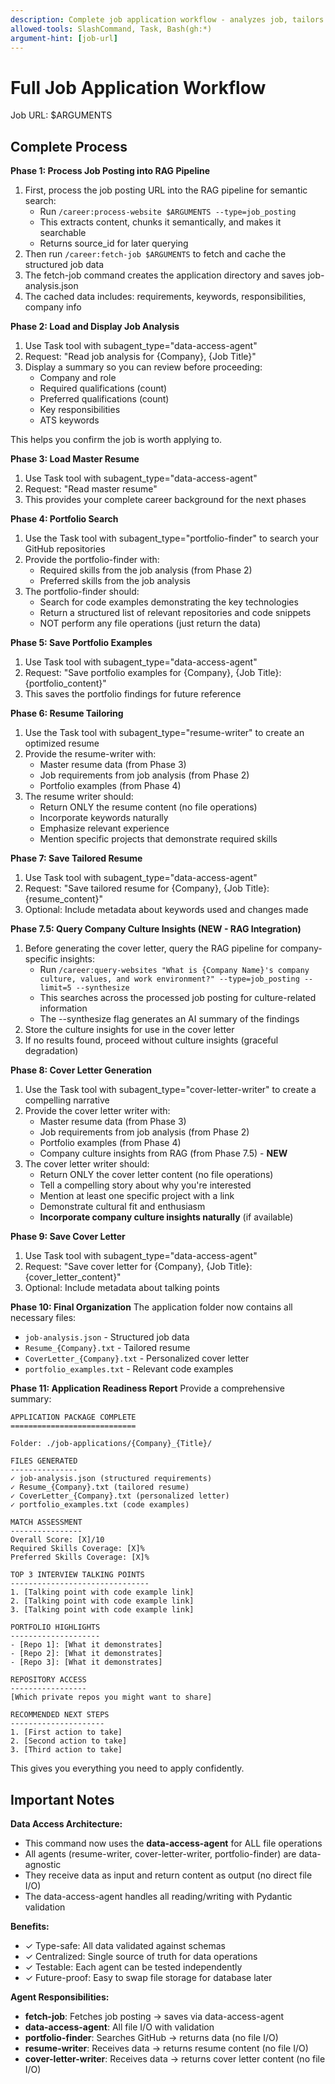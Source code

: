 ```yaml
---
description: Complete job application workflow - analyzes job, tailors resume, generates cover letter, finds portfolio examples
allowed-tools: SlashCommand, Task, Bash(gh:*)
argument-hint: [job-url]
---
```


# Full Job Application Workflow

Job URL: $ARGUMENTS

## Complete Process

**Phase 1: Process Job Posting into RAG Pipeline**
1. First, process the job posting URL into the RAG pipeline for semantic search:
   - Run `/career:process-website $ARGUMENTS --type=job_posting`
   - This extracts content, chunks it semantically, and makes it searchable
   - Returns source_id for later querying
2. Then run `/career:fetch-job $ARGUMENTS` to fetch and cache the structured job data
3. The fetch-job command creates the application directory and saves job-analysis.json
4. The cached data includes: requirements, keywords, responsibilities, company info

**Phase 2: Load and Display Job Analysis**
1. Use Task tool with subagent_type="data-access-agent"
2. Request: "Read job analysis for {Company}, {Job Title}"
3. Display a summary so you can review before proceeding:
   - Company and role
   - Required qualifications (count)
   - Preferred qualifications (count)
   - Key responsibilities
   - ATS keywords

This helps you confirm the job is worth applying to.

**Phase 3: Load Master Resume**
1. Use Task tool with subagent_type="data-access-agent"
2. Request: "Read master resume"
3. This provides your complete career background for the next phases

**Phase 4: Portfolio Search**
1. Use the Task tool with subagent_type="portfolio-finder" to search your GitHub repositories
2. Provide the portfolio-finder with:
   - Required skills from the job analysis (from Phase 2)
   - Preferred skills from the job analysis
3. The portfolio-finder should:
   - Search for code examples demonstrating the key technologies
   - Return a structured list of relevant repositories and code snippets
   - NOT perform any file operations (just return the data)

**Phase 5: Save Portfolio Examples**
1. Use Task tool with subagent_type="data-access-agent"
2. Request: "Save portfolio examples for {Company}, {Job Title}: {portfolio_content}"
3. This saves the portfolio findings for future reference

**Phase 6: Resume Tailoring**
1. Use the Task tool with subagent_type="resume-writer" to create an optimized resume
2. Provide the resume-writer with:
   - Master resume data (from Phase 3)
   - Job requirements from job analysis (from Phase 2)
   - Portfolio examples (from Phase 4)
3. The resume writer should:
   - Return ONLY the resume content (no file operations)
   - Incorporate keywords naturally
   - Emphasize relevant experience
   - Mention specific projects that demonstrate required skills

**Phase 7: Save Tailored Resume**
1. Use Task tool with subagent_type="data-access-agent"
2. Request: "Save tailored resume for {Company}, {Job Title}: {resume_content}"
3. Optional: Include metadata about keywords used and changes made

**Phase 7.5: Query Company Culture Insights (NEW - RAG Integration)**
1. Before generating the cover letter, query the RAG pipeline for company-specific insights:
   - Run `/career:query-websites "What is {Company Name}'s company culture, values, and work environment?" --type=job_posting --limit=5 --synthesize`
   - This searches across the processed job posting for culture-related information
   - The --synthesize flag generates an AI summary of the findings
2. Store the culture insights for use in the cover letter
3. If no results found, proceed without culture insights (graceful degradation)

**Phase 8: Cover Letter Generation**
1. Use the Task tool with subagent_type="cover-letter-writer" to create a compelling narrative
2. Provide the cover letter writer with:
   - Master resume data (from Phase 3)
   - Job requirements from job analysis (from Phase 2)
   - Portfolio examples (from Phase 4)
   - Company culture insights from RAG (from Phase 7.5) - **NEW**
3. The cover letter writer should:
   - Return ONLY the cover letter content (no file operations)
   - Tell a compelling story about why you're interested
   - Mention at least one specific project with a link
   - Demonstrate cultural fit and enthusiasm
   - **Incorporate company culture insights naturally** (if available)

**Phase 9: Save Cover Letter**
1. Use Task tool with subagent_type="data-access-agent"
2. Request: "Save cover letter for {Company}, {Job Title}: {cover_letter_content}"
3. Optional: Include metadata about talking points

**Phase 10: Final Organization**
The application folder now contains all necessary files:
- `job-analysis.json` - Structured job data
- `Resume_{Company}.txt` - Tailored resume
- `CoverLetter_{Company}.txt` - Personalized cover letter
- `portfolio_examples.txt` - Relevant code examples

**Phase 11: Application Readiness Report**
Provide a comprehensive summary:

```
APPLICATION PACKAGE COMPLETE
============================

Folder: ./job-applications/{Company}_{Title}/

FILES GENERATED
---------------
✓ job-analysis.json (structured requirements)
✓ Resume_{Company}.txt (tailored resume)
✓ CoverLetter_{Company}.txt (personalized letter)
✓ portfolio_examples.txt (code examples)

MATCH ASSESSMENT
----------------
Overall Score: [X]/10
Required Skills Coverage: [X]%
Preferred Skills Coverage: [X]%

TOP 3 INTERVIEW TALKING POINTS
-------------------------------
1. [Talking point with code example link]
2. [Talking point with code example link]
3. [Talking point with code example link]

PORTFOLIO HIGHLIGHTS
--------------------
- [Repo 1]: [What it demonstrates]
- [Repo 2]: [What it demonstrates]
- [Repo 3]: [What it demonstrates]

REPOSITORY ACCESS
-----------------
[Which private repos you might want to share]

RECOMMENDED NEXT STEPS
---------------------
1. [First action to take]
2. [Second action to take]
3. [Third action to take]
```

This gives you everything you need to apply confidently.

## Important Notes

**Data Access Architecture:**
- This command now uses the **data-access-agent** for ALL file operations
- All agents (resume-writer, cover-letter-writer, portfolio-finder) are data-agnostic
- They receive data as input and return content as output (no direct file I/O)
- The data-access-agent handles all reading/writing with Pydantic validation

**Benefits:**
- ✓ Type-safe: All data validated against schemas
- ✓ Centralized: Single source of truth for data operations
- ✓ Testable: Each agent can be tested independently
- ✓ Future-proof: Easy to swap file storage for database later

**Agent Responsibilities:**
- **fetch-job**: Fetches job posting → saves via data-access-agent
- **data-access-agent**: All file I/O with validation
- **portfolio-finder**: Searches GitHub → returns data (no file I/O)
- **resume-writer**: Receives data → returns resume content (no file I/O)
- **cover-letter-writer**: Receives data → returns cover letter content (no file I/O)